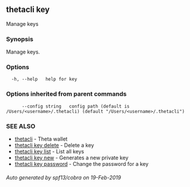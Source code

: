 ## thetacli key

Manage keys

### Synopsis

Manage keys.

### Options

```
  -h, --help   help for key
```

### Options inherited from parent commands

```
      --config string   config path (default is /Users/<username>/.thetacli) (default "/Users/<username>/.thetacli")
```

### SEE ALSO

* [thetacli](thetacli.md)	 - Theta wallet
* [thetacli key delete](thetacli_key_delete.md)	 - Delete a key
* [thetacli key list](thetacli_key_list.md)	 - List all keys
* [thetacli key new](thetacli_key_new.md)	 - Generates a new private key
* [thetacli key password](thetacli_key_password.md)	 - Change the password for a key

###### Auto generated by spf13/cobra on 19-Feb-2019
